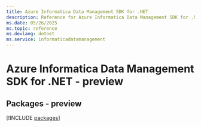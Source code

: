 ```yaml
---
title: Azure Informatica Data Management SDK for .NET
description: Reference for Azure Informatica Data Management SDK for .NET
ms.date: 05/26/2025
ms.topic: reference
ms.devlang: dotnet
ms.service: informaticadatamanagement
---
```

# Azure Informatica Data Management SDK for .NET - preview
## Packages - preview
[!INCLUDE [packages](informatica-data-management-index.md)]